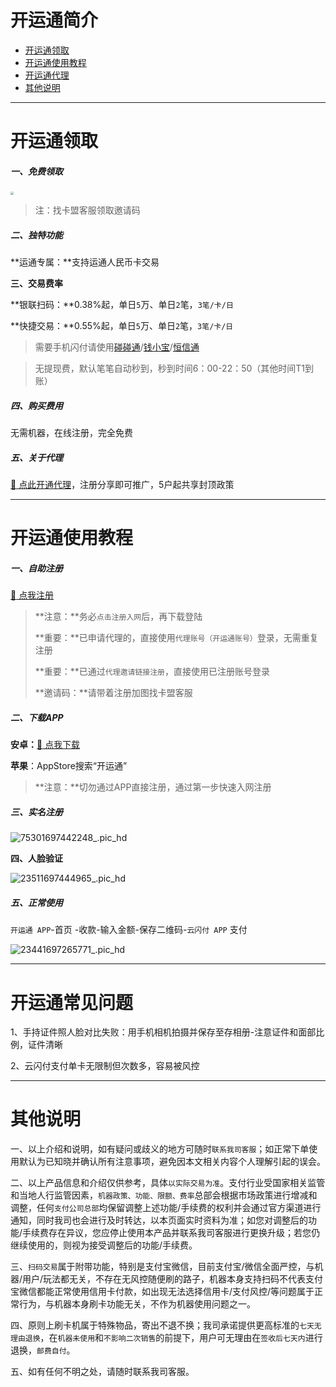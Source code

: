 # 开运通简介

- [开运通领取](#开运通领取)
- [开运通使用教程](#开运通使用教程)
- [开运通代理](agent/mys.md)
- [其他说明](#其他说明)

---

# 开运通领取

##### **一、免费领取**

[<img src="https://cos.zjkmkj.com/media/2024/08/20/38e3bbd1496bd460dbae1633e99c4313-2.webp" style="zoom:33%;" />](http://u.zjkm.xyz/X5CJy)

> 注：找卡盟客服领取邀请码

##### **二、独特功能**

**运通专属：**支持运通人民币卡交易

**三、交易费率**

**银联扫码：**0.38%起，单日`5`万、单日` 2 `笔，`3笔/卡/日`

**快捷交易：**0.55%起，单日`5`万、单日` 2 `笔，`3笔/卡/日`

> 需要手机闪付请使用[碰碰通](tool/ppt.md)/[钱小宝](tool/qxb.md)/[恒信通](tool/hxt.md)

> 无提现费，默认笔笔自动秒到，秒到时间6：00-22：50（其他时间T1到账）

##### **四、购买费用**

无需机器，在线注册，完全免费

##### **五、关于代理**

[:link: 点此开通代理](agent/kyt.md)，注册分享即可推广，5户起共享封顶政策

------

# 开运通使用教程

##### **一、自助注册**

[:link: 点我注册](http://u.zjkm.xyz/DL5Em)

> **注意：**务必`点击注册入网`后，再下载登陆
>
> **重要：**已申请代理的，直接使用`代理账号（开运通账号）`登录，无需重复注册
>
> **重要：**已通过`代理邀请链接注册`，直接使用已注册账号登录
>
> **邀请码：**请带着注册加图找卡盟客服

##### **二、下载APP**

**安卓：**[:link: 点我下载](http://u.zjkmkj.com/ugGPj)

**苹果**：AppStore搜索“开运通”

> **注意：**切勿通过APP直接注册，通过第一步快速入网注册

##### **三、实名注册**

![75301697442248_.pic_hd](https://cos.zjkmkj.com/media/2024/08/20/338189a90705adc4fff83a104be9440e-2.webp)

**四、人脸验证**

![23511697444965_.pic_hd](https://cos.zjkmkj.com/media/2024/08/20/d4f84a49282d49b4298eba9f699c8b81-2.webp)

##### **五、正常使用**

`开运通 APP`-首页 -收款-输入金额-保存二维码-`云闪付 APP` 支付

![23441697265771_.pic_hd](https://cos.zjkmkj.com/media/2024/08/20/dcf77506dd27f07ba3042197b65360f0-2.webp)

---

# 开运通常见问题

1、手持证件照人脸对比失败：用手机相机拍摄并保存至存相册-注意证件和面部比例，证件清晰

2、云闪付支付单卡无限制但次数多，容易被风控

---

# 其他说明

一、以上介绍和说明，如有疑问或歧义的地方可随时`联系我司客服`；如正常下单使用默认为已知晓并确认所有注意事项，避免因本文相关内容个人理解引起的误会。

二、以上产品信息和介绍仅供参考，具体`以实际交易为准`。支付行业受国家相关监管和当地人行监管因素，`机器政策、功能、限额、费率`总部会根据市场政策进行增减和调整，任何`支付公司总部`均保留调整上述功能/手续费的权利并会通过官方渠道进行通知，同时我司也会进行及时转达，以本页面实时资料为准；如您对调整后的功能/手续费存在异议，您应停止使用本产品并联系我司客服进行更换升级；若您仍继续使用的，则视为接受调整后的功能/手续费。

三、`扫码交易`属于附带功能，特别是支付宝微信，目前支付宝/微信全面严控，与机器/用户/玩法都无关，不存在无风控随便刷的路子，机器本身支持扫码不代表支付宝微信都能正常使用信用卡付款，如出现无法选择信用卡/支付风控/等问题属于正常行为，与机器本身刷卡功能无关，不作为机器使用问题之一。

四、原则上刷卡机属于特殊物品，寄出不退不换；我司承诺提供更高标准的`七天无理由退换`，在`机器未使用`和`不影响二次销售`的前提下，用户可无理由在`签收后七天内`进行退换，`邮费自付`。

五、如有任何不明之处，请随时联系我司客服。